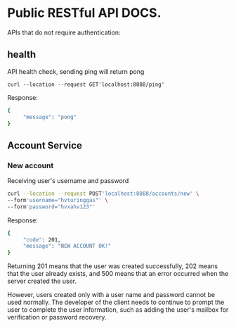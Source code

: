 # Public RESTful API DOCS.

APIs that do not require authentication:

## health

API health check, sending ping will return pong

```
curl --location --request GET'localhost:8088/ping'
```

Response:

```bash
{
     "message": "pong"
}
```

## Account Service

### New account

Receiving user's username and password

```bash
curl --location --request POST'localhost:8088/accounts/new' \
--form'username="hvturinggas"' \
--form'password="hvxahv123"'
```

Response:

```bash
{
     "code": 201,
     "message": "NEW ACCOUNT OK!"
}
```

Returning 201 means that the user was created successfully, 202 means that the user already exists, and 500 means that an error occurred when the server created the user.

However, users created only with a user name and password cannot be used normally. The developer of the client needs to continue to prompt the user to complete the user information, such as adding the user's mailbox for verification or password recovery.